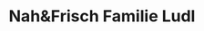 ---
title: "Nah&Frisch  Familie Ludl"
url: /hohenruppersdorf/nahundfrisch-familie-ludl/
shop: Supermarkt
---